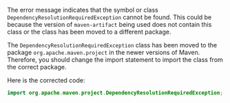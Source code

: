 The error message indicates that the symbol or class `DependencyResolutionRequiredException` cannot be found. This could be because the version of `maven-artifact` being used does not contain this class or the class has been moved to a different package.

The `DependencyResolutionRequiredException` class has been moved to the package `org.apache.maven.project` in the newer versions of Maven. Therefore, you should change the import statement to import the class from the correct package.

Here is the corrected code:

```java
import org.apache.maven.project.DependencyResolutionRequiredException;
```